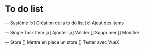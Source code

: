 # To do list

-- Système
[x] Création de la to do list
[x] Ajout des items

-- Single Task Item
[x] Ajouter
[x] Valider
[] Supprimer
[] Modifier

-- Store
[] Mettre en place un store
[] Tester avec VueX